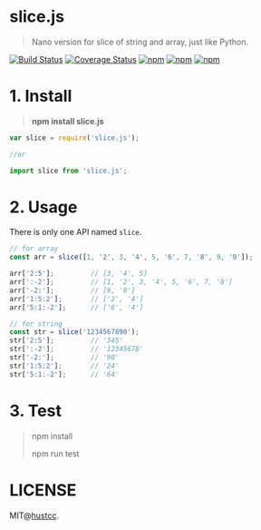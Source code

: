 # slice.js

> Nano version for slice of string and array, just like Python.

[![Build Status](https://travis-ci.org/hustcc/slice.js.svg?branch=master)](https://travis-ci.org/hustcc/slice.js) [![Coverage Status](https://coveralls.io/repos/github/hustcc/slice.js/badge.svg?branch=master)](https://coveralls.io/github/hustcc/slice.js?branch=master) [![npm](https://img.shields.io/npm/v/slice.js.svg?style=flat-square)](https://www.npmjs.com/package/slice.js) [![npm](https://img.shields.io/npm/dt/slice.js.svg?style=flat-square)](https://www.npmjs.com/package/slice.js) [![npm](https://img.shields.io/npm/l/slice.js.svg?style=flat-square)](https://www.npmjs.com/package/slice.js)


# 1. Install

> **npm install slice.js**


```js
var slice = require('slice.js');

//or

import slice from 'slice.js';
```


# 2. Usage

There is only one API named `slice`.

```js
// for array
const arr = slice([1, '2', 3, '4', 5, '6', 7, '8', 9, '0']);

arr['2:5'];  		// [3, '4', 5]
arr[':-2'];  		// [1, '2', 3, '4', 5, '6', 7, '8']
arr['-2:'];  		// [9, '0']
arr['1:5:2'];  	    // ['2', '4']
arr['5:1:-2'];  	// ['6', '4']

// for string
const str = slice('1234567890');
str['2:5'];  		// '345'
str[':-2'];  		// '12345678'
str['-2:'];  		// '90'
str['1:5:2'];  	    // '24'
str['5:1:-2'];  	// '64'

```


# 3. Test

> npm install
> 
> npm run test


# LICENSE

MIT@[hustcc](https://github.com/hustcc).
